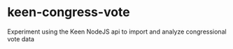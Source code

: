 # keen-congress-vote
Experiment using the Keen NodeJS api to import and analyze congressional vote data
